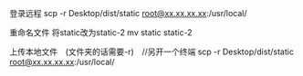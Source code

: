 登录远程
scp -r Desktop/dist/static root@xx.xx.xx.xx:/usr/local/

重命名文件 将static改为static-2 
mv static static-2


上传本地文件　(文件夹的话需要-r)　//另开一个终端
scp -r Desktop/dist/static root@xx.xx.xx.xx:/usr/local/

